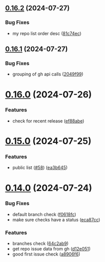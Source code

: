 ## [0.16.2](https://github.com/EddieHubCommunity/HealthCheck/compare/v0.16.1...v0.16.2) (2024-07-27)


### Bug Fixes

* my repo list order desc ([81c74ec](https://github.com/EddieHubCommunity/HealthCheck/commit/81c74eccdc008ecb8c1b3924a6b043094044e1f9))



## [0.16.1](https://github.com/EddieHubCommunity/HealthCheck/compare/v0.16.0...v0.16.1) (2024-07-27)


### Bug Fixes

* grouping of gh api calls ([2049f99](https://github.com/EddieHubCommunity/HealthCheck/commit/2049f9907e4520c47a3d12878bba40ffd1236ae8))



# [0.16.0](https://github.com/EddieHubCommunity/HealthCheck/compare/v0.15.0...v0.16.0) (2024-07-26)


### Features

* check for recent release ([ef88abe](https://github.com/EddieHubCommunity/HealthCheck/commit/ef88abe8de0913a4d3d672ed5c47e9d25a31db79))



# [0.15.0](https://github.com/EddieHubCommunity/HealthCheck/compare/v0.14.0...v0.15.0) (2024-07-25)


### Features

* public list ([#58](https://github.com/EddieHubCommunity/HealthCheck/issues/58)) ([ea3b645](https://github.com/EddieHubCommunity/HealthCheck/commit/ea3b645ce863dd9022396a3692bb046893e467ae))



# [0.14.0](https://github.com/EddieHubCommunity/HealthCheck/compare/v0.13.3...v0.14.0) (2024-07-24)


### Bug Fixes

* default branch check ([f0618fc](https://github.com/EddieHubCommunity/HealthCheck/commit/f0618fc5debe0c9bb60fbae41ea153e3005a0a9c))
* make sure checks have a status ([eca87cc](https://github.com/EddieHubCommunity/HealthCheck/commit/eca87ccfcd468600e7307f01d9aac37cb1f42765))


### Features

* branches check ([64c2ab9](https://github.com/EddieHubCommunity/HealthCheck/commit/64c2ab9d487ed7b6314fd95f1325a037a75e3439))
* get repo issue data from gh ([d12e051](https://github.com/EddieHubCommunity/HealthCheck/commit/d12e051094dbdae0a187ff19ecfd8df6314b5370))
* good first issue check ([a8906f6](https://github.com/EddieHubCommunity/HealthCheck/commit/a8906f6592f90a89a41b0ec0c400c3f43afdf402))



